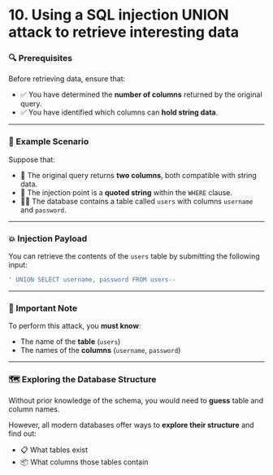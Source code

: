 # 10. Using a SQL injection UNION attack to retrieve interesting data

### 🔍 Prerequisites

Before retrieving data, ensure that:

- ✅ You have determined the **number of columns** returned by the original query.
- ✅ You have identified which columns can **hold string data**.

---

### 📌 Example Scenario

Suppose that:

- 📄 The original query returns **two columns**, both compatible with string data.
- 🔐 The injection point is a **quoted string** within the `WHERE` clause.
- 🧑‍💻 The database contains a table called `users` with columns `username` and `password`.

---

### 💥 Injection Payload

You can retrieve the contents of the `users` table by submitting the following input:

```sql
' UNION SELECT username, password FROM users--
```

---

### 🧠 Important Note

To perform this attack, you **must know**:

- The name of the **table** (`users`)
- The names of the **columns** (`username`, `password`)

---

### 🗺️ Exploring the Database Structure

Without prior knowledge of the schema, you would need to **guess** table and column names.

However, all modern databases offer ways to **explore their structure** and find out:

- 📋 What tables exist
- 📦 What columns those tables contain